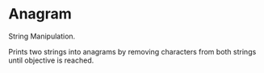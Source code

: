 # Anagram

String Manipulation.

Prints two strings into anagrams by removing characters from both strings until objective is reached.
